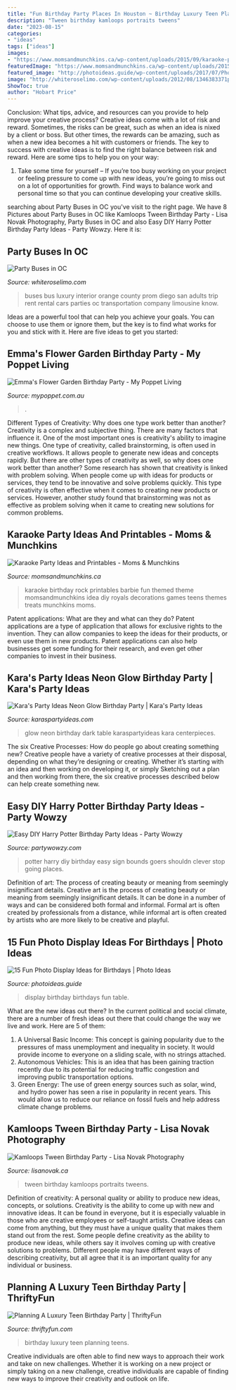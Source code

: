```yaml
---
title: "Fun Birthday Party Places In Houston ~ Birthday Luxury Teen Planning Teens"
description: "Tween birthday kamloops portraits tweens"
date: "2023-08-15"
categories:
- "ideas"
tags: ["ideas"]
images:
- "https://www.momsandmunchkins.ca/wp-content/uploads/2015/09/karaoke-party-ideas-9.jpg"
featuredImage: "https://www.momsandmunchkins.ca/wp-content/uploads/2015/09/karaoke-party-ideas-9.jpg"
featured_image: "http://photoideas.guide/wp-content/uploads/2017/07/Photo-Display-Ideas-for-Birthday-Party-8-1.jpg"
image: "http://whiteroselimo.com/wp-content/uploads/2012/08/1346383371party_buses.jpg"
ShowToc: true
author: "Hobart Price"
---
```



Conclusion: What tips, advice, and resources can you provide to help improve your creative process?
Creative ideas come with a lot of risk and reward. Sometimes, the risks can be great, such as when an idea is nixed by a client or boss. But other times, the rewards can be amazing, such as when a new idea becomes a hit with customers or friends. The key to success with creative ideas is to find the right balance between risk and reward. Here are some tips to help you on your way: 
1. Take some time for yourself – If you’re too busy working on your project or feeling pressure to come up with new ideas, you’re going to miss out on a lot of opportunities for growth. Find ways to balance work and personal time so that you can continue developing your creative skills. 


	

		
searching about Party Buses in OC you've visit to the right page. We have 8 Pictures about Party Buses in OC like Kamloops Tween Birthday Party - Lisa Novak Photography, Party Buses in OC and also Easy DIY Harry Potter Birthday Party Ideas - Party Wowzy. Here it is:
		
    
## Party Buses In OC

<img loading=lazy src="http://whiteroselimo.com/wp-content/uploads/2012/08/1346383371party_buses.jpg" onerror="this.onerror=null;this.src='https://tse2.mm.bing.net/th?id=OIP.EPzBYW8xwd5qhago1JAU8wHaE8&amp;pid=15.1';" alt="Party Buses in OC">

_Source: whiteroselimo.com_

>buses bus luxury interior orange county prom diego san adults trip rent rental cars parties oc transportation company limousine know. 

	

Ideas are a powerful tool that can help you achieve your goals. You can choose to use them or ignore them, but the key is to find what works for you and stick with it. Here are five ideas to get you started: 

    
## Emma&#039;s Flower Garden Birthday Party - My Poppet Living

<img loading=lazy src="http://mypoppet.com.au/living/mp-content/uploads/2015/03/flower-party-table.jpg" onerror="this.onerror=null;this.src='https://tse2.mm.bing.net/th?id=OIP.TR8RZgwmj7jmBOe_UVybKgHaJ4&amp;pid=15.1';" alt="Emma&#039;s Flower Garden Birthday Party - My Poppet Living">

_Source: mypoppet.com.au_

>. 

	

Different Types of Creativity: Why does one type work better than another?
Creativity is a complex and subjective thing. There are many factors that influence it. One of the most important ones is creativity's ability to imagine new things. One type of creativity, called brainstorming, is often used in creative workflows. It allows people to generate new ideas and concepts rapidly. But there are other types of creativity as well, so why does one work better than another?
Some research has shown that creativity is linked with problem solving. When people come up with ideas for products or services, they tend to be innovative and solve problems quickly. This type of creativity is often effective when it comes to creating new products or services. However, another study found that brainstorming was not as effective as problem solving when it came to creating new solutions for common problems.

    
## Karaoke Party Ideas And Printables - Moms &amp; Munchkins

<img loading=lazy src="https://www.momsandmunchkins.ca/wp-content/uploads/2015/09/karaoke-party-ideas-9.jpg" onerror="this.onerror=null;this.src='https://tse1.mm.bing.net/th?id=OIP.v8TyBHAZFFv2BuQK2hj97gHaMB&amp;pid=15.1';" alt="Karaoke Party Ideas and Printables - Moms &amp; Munchkins">

_Source: momsandmunchkins.ca_

>karaoke birthday rock printables barbie fun themed theme momsandmunchkins idea diy royals decorations games teens themes treats munchkins moms. 

	

Patent applications: What are they and what can they do?
Patent applications are a type of application that allows for exclusive rights to the invention. They can allow companies to keep the ideas for their products, or even use them in new products. Patent applications can also help businesses get some funding for their research, and even get other companies to invest in their business.

    
## Kara&#039;s Party Ideas Neon Glow Birthday Party | Kara&#039;s Party Ideas

<img loading=lazy src="https://karaspartyideas.com/wp-content/uploads/2017/08/Neon-Glow-Birthday-Party-via-Karas-Party-Ideas-KarasPartyIdeas.com19.jpeg" onerror="this.onerror=null;this.src='https://tse3.mm.bing.net/th?id=OIP.YeezG_3kPl2QTeVcyi5ZewHaLG&amp;pid=15.1';" alt="Kara&#039;s Party Ideas Neon Glow Birthday Party | Kara&#039;s Party Ideas">

_Source: karaspartyideas.com_

>glow neon birthday dark table karaspartyideas kara centerpieces. 

	

The six Creative Processes: How do people go about creating something new?
Creative people have a variety of creative processes at their disposal, depending on what they’re designing or creating. Whether it’s starting with an idea and then working on developing it, or simply Sketching out a plan and then working from there, the six creative processes described below can help create something new.

    
## Easy DIY Harry Potter Birthday Party Ideas - Party Wowzy

<img loading=lazy src="https://partywowzy.com/wp-content/uploads/2018/08/Out-of-bounds.jpg" onerror="this.onerror=null;this.src='https://tse2.mm.bing.net/th?id=OIP.cpOEiiadskm1o9AGaYpRUQHaLH&amp;pid=15.1';" alt="Easy DIY Harry Potter Birthday Party Ideas - Party Wowzy">

_Source: partywowzy.com_

>potter harry diy birthday easy sign bounds goers shouldn clever stop going places. 

	

Definition of art: The process of creating beauty or meaning from seemingly insignificant details.
Creative art is the process of creating beauty or meaning from seemingly insignificant details. It can be done in a number of ways and can be considered both formal and informal. Formal art is often created by professionals from a distance, while informal art is often created by artists who are more likely to be creative and playful.

    
## 15 Fun Photo Display Ideas For Birthdays | Photo Ideas

<img loading=lazy src="http://photoideas.guide/wp-content/uploads/2017/07/Photo-Display-Ideas-for-Birthday-Party-8-1.jpg" onerror="this.onerror=null;this.src='https://tse3.mm.bing.net/th?id=OIP.eFPV1BDO0LrRr8W613JVxgHaLH&amp;pid=15.1';" alt="15 Fun Photo Display Ideas for Birthdays | Photo Ideas">

_Source: photoideas.guide_

>display birthday birthdays fun table. 

	

What are the new ideas out there?
In the current political and social climate, there are a number of fresh ideas out there that could change the way we live and work. Here are 5 of them: 
1. A Universal Basic Income: This concept is gaining popularity due to the pressures of mass unemployment and inequality in society. It would provide income to everyone on a sliding scale, with no strings attached.
2. Autonomous Vehicles: This is an idea that has been gaining traction recently due to its potential for reducing traffic congestion and improving public transportation options.
3. Green Energy: The use of green energy sources such as solar, wind, and hydro power has seen a rise in popularity in recent years. This would allow us to reduce our reliance on fossil fuels and help address climate change problems.

    
## Kamloops Tween Birthday Party - Lisa Novak Photography

<img loading=lazy src="https://lisanovak.ca/wp-content/uploads/2020/09/Kamloops-birthday-party-tween-ideas-photoshoot_0003.jpg" onerror="this.onerror=null;this.src='https://tse3.mm.bing.net/th?id=OIP.BsB4QJ9t8XjB-UMP2SMDaAHaDb&amp;pid=15.1';" alt="Kamloops Tween Birthday Party - Lisa Novak Photography">

_Source: lisanovak.ca_

>tween birthday kamloops portraits tweens. 

	

Definition of creativity: A personal quality or ability to produce new ideas, concepts, or solutions.
Creativity is the ability to come up with new and innovative ideas. It can be found in everyone, but it is especially valuable in those who are creative employees or self-taught artists. Creative ideas can come from anything, but they must have a unique quality that makes them stand out from the rest. Some people define creativity as the ability to produce new ideas, while others say it involves coming up with creative solutions to problems. Different people may have different ways of describing creativity, but all agree that it is an important quality for any individual or business.

    
## Planning A Luxury Teen Birthday Party | ThriftyFun

<img loading=lazy src="https://img.thrfun.com/img/093/734/luxury_teen_birthday_l2.jpg" onerror="this.onerror=null;this.src='https://tse1.mm.bing.net/th?id=OIP.6J-2lvQUSxok4TwrOT7FMAHaLT&amp;pid=15.1';" alt="Planning A Luxury Teen Birthday Party | ThriftyFun">

_Source: thriftyfun.com_

>birthday luxury teen planning teens. 

	

Creative individuals are often able to find new ways to approach their work and take on new challenges. Whether it is working on a new project or simply taking on a new challenge, creative individuals are capable of finding new ways to improve their creativity and outlook on life.

